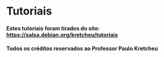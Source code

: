 # Tutoriais

#### Estes tutoriais foram tirados do site: <https://salsa.debian.org/kretcheu/tutoriais>

#### Todos os créditos reservados ao Professor Paulo Kretcheu
